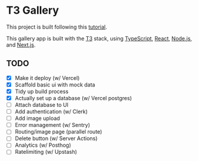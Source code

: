 # T3 Gallery

This project is built following this [tutorial](https://www.youtube.com/watch?v=d5x0JCZbAJs).

This gallery app is built with the [T3](https://create.t3.gg/) stack, using [TypeScript](https://www.typescriptlang.org/), [React](https://react.dev/), [Node.js](https://nodejs.org/en), and [Next.js](https://nextjs.org/).

## TODO

- [x] Make it deploy (w/ Vercel)
- [x] Scaffold basic ui with mock data
- [x] Tidy up build process
- [x] Actually set up a database (w/ Vercel postgres)
- [ ] Attach database to UI
- [ ] Add authentication (w/ Clerk)
- [ ] Add image upload
- [ ] Error management (w/ Sentry)
- [ ] Routing/image page (parallel route)
- [ ] Delete button (w/ Server Actions)
- [ ] Analytics (w/ Posthog)
- [ ] Ratelimiting (w/ Upstash)
